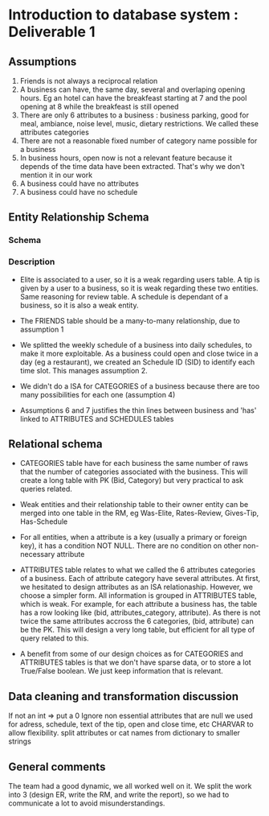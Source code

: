 # Introduction to database system : Deliverable 1

## Assumptions
1) Friends is not always a reciprocal relation
2) A business can have, the same day, several and overlaping opening hours. Eg an hotel can have the breakfeast starting at 7 and the pool opening at 8 while the breakfeast is still opened
3) There are only 6 attributes to a business : business parking, good for meal, ambiance, noise level, music, dietary restrictions. We called these attributes categories
4) There are not a reasonable fixed number of category name possible for a business
5) In business hours, open now is not a relevant feature because it depends of the time data have been extracted. That's why we don't mention it in our work
6) A business could have no attributes
7) A business could have no schedule

## Entity Relationship Schema

### Schema
<!-- Put the shema here -->
<!-- ![ER schema](path2ER.jpg) -->

### Description 
- Elite is associated to a user, so it is a weak regarding users table. 
A tip is given by a user to a business, so it is weak regarding these two entities.
Same reasoning for review table. 
A schedule is dependant of a business, so it is also a weak entity. 

- The FRIENDS table should be a many-to-many relationship, due to assumption 1

- We splitted the weekly schedule of a business into daily schedules, to make it more exploitable. As a business could open and close twice in a day (eg a restaurant), we created an Schedule ID (SID) to identify each time slot. This manages assumption 2.

- We didn't do a ISA for CATEGORIES of a business because there are too many possibilities for each one (assumption 4)

- Assumptions 6 and 7 justifies the thin lines between business and 'has' linked to ATTRIBUTES and SCHEDULES tables

<!-- OLD WAY ISA : add descriptive attributes specific to a subclass. These attributes are not appropriate for all entities in the superclass (assumption 3)
- Overlap constraint allowed (a busness can have several attributes like ambiance and noise level at the same time)
- Covering constraint : no -->

## Relational schema
<!-- OLD WAY We choose to translate the ISA relationship by 6 tables. Each attribute has its own sub-attributes, mostly boolean as in the data. We also added 6 boolean values in business entity, to know wich attributes a business have. It is necessary, but it could make us save a lot of time further. For example, if we want to know wich attributes has a business, you would not have to scan all the 6 tables looking for a bid.  --> 

- CATEGORIES table have for each business the same number of raws that the number of categories associated with the business. This will create a long table with PK (Bid, Category) but very practical to ask queries related.

- Weak entities and their relationship table to their owner entity can be merged into one table in the RM, eg Was-Elite, Rates-Review, Gives-Tip, Has-Schedule

- For all entities, when a attribute is a key (usually a primary or foreign key), it has a condition NOT NULL. There are no condition on other non-necessary attribute

- ATTRIBUTES table relates to what we called the 6 attributes categories of a business. Each of attribute category have several attributes. At first, we hesitated to design attributes as an ISA relationaship. However, we choose a simpler form. All information is grouped in ATTRIBUTES table, which is weak. For example, for each attribute a business has, the table has a row looking like (bid, attributes_category, attribute). As there is not twice the same attributes accross the 6 categories, (bid, attribute) can be the PK. This will design a very long table, but efficient for all type of query related to this.

- A benefit from some of our design choices as for CATEGORIES and ATTRIBUTES tables is that we don't have sparse data, or to store a lot True/False boolean. We just keep information that is relevant.

<!-- At first, we hesitated to design attributes as an ISA relationaship. However, we choose a simpler form. All information is grouped in attributes table, which is weak. We could do that because there are at most 6 attributes possible for business. For example, for each attributes a business has, the table has a row looking like (bid, attributes_category, ) -->

## Data cleaning and transformation discussion
If not an int => put a 0 
Ignore non essential attributes that are null
we used for adress, schedule, text of the tip, open and close time, etc CHARVAR to allow flexibility. 
split attributes or cat names from dictionary to smaller strings

## General comments 
The team had a good dynamic, we all worked well on it. We split the work into 3 (design ER, write the RM, and write the report), so we had to communicate a lot to avoid misunderstandings. 